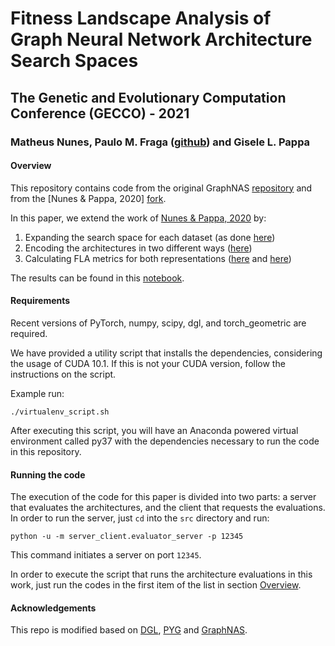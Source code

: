 # Fitness Landscape Analysis of Graph Neural Network Architecture Search Spaces  
## The Genetic and Evolutionary Computation Conference (GECCO) - 2021  
### Matheus Nunes, Paulo M. Fraga ([github](https://github.com/paulohmf)) and Gisele L. Pappa  

#### Overview  

This repository contains code from the original GraphNAS [repository](https://github.com/GraphNAS/GraphNAS) and from the \[Nunes & Pappa, 2020\] [fork](https://github.com/mhnnunes/nas_gnn).  

In this paper, we extend the work of [Nunes & Pappa, 2020](https://link.springer.com/chapter/10.1007/978-3-030-61377-8_21) by:  
1. Expanding the search space for each dataset (as done [here](src/expand_cora_macro.py))  
2. Encoding the architectures in two different ways ([here](src/architecture_analysis/generate_encode_macro_full.py))  
3. Calculating FLA metrics for both representations ([here](src/architecture_analysis/1.graph_result_analysis.ipynb) and [here](src/architecture_analysis/tsne_analysis.py))  

The results can be found in this [notebook](src/architecture_analysis/1.graph_result_analysis.ipynb).  

#### Requirements  

Recent versions of PyTorch, numpy, scipy, dgl, and torch_geometric are required.  

We have provided a utility script that installs the dependencies, considering the usage of CUDA 10.1. If this is not your CUDA version, follow the instructions on the script.  

Example run:  

```{bash}  
./virtualenv_script.sh  
```  

After executing this script, you will have an Anaconda powered virtual environment called py37 with the dependencies necessary to run the code in this repository.  

#### Running the code  

The execution of the code for this paper is divided into two parts: a server that evaluates the architectures, and the client that requests the evaluations. In order to run the server, just `cd` into the `src` directory and run:  

```{bash}  
python -u -m server_client.evaluator_server -p 12345    
```  

This command initiates a server on port `12345`.

In order to execute the script that runs the architecture evaluations in this work, just run the codes in the first item of the list in section [Overview](#overview).  


#### Acknowledgements  
This repo is modified based on [DGL](https://github.com/dmlc/dgl), [PYG](https://github.com/rusty1s/pytorch_geometric) and [GraphNAS](https://github.com/GraphNAS/GraphNAS).  
